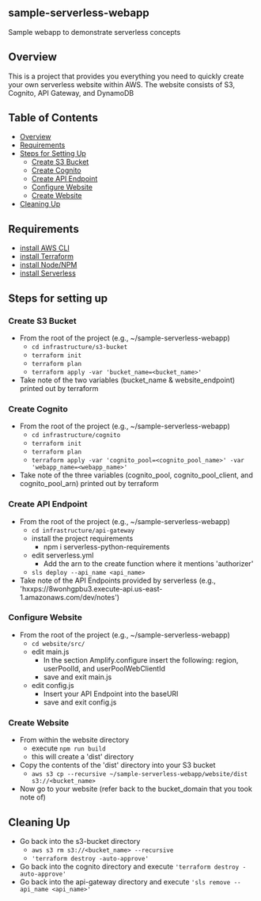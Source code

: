 ## sample-serverless-webapp
Sample webapp to demonstrate serverless concepts

## Overview
This is a project that provides you everything you need to quickly create your own serverless website within AWS. The website consists of S3, Cognito, API Gateway, and DynamoDB

Table of Contents
----------------
* [Overview](#overview)
* [Requirements](#requirements)
* [Steps for Setting Up](#steps-for-setting-up)
  - [Create S3 Bucket](#create-s3-bucket)
  - [Create Cognito](#create-cognito)
  - [Create API Endpoint](#create-api-endpoint)
  - [Configure Website](#configure-website)
  - [Create Website](#create-website)
* [Cleaning Up](#cleaning-up)

## Requirements
* [install AWS CLI](https://docs.aws.amazon.com/cli/latest/userguide/cli-chap-install.html)
* [install Terraform](https://www.terraform.io/downloads.html)
* [install Node/NPM](https://nodejs.org/en/)
* [install Serverless](https://serverless.com/framework/docs/getting-started/)

## Steps for setting up
### Create S3 Bucket
* From the root of the project (e.g., ~/sample-serverless-webapp)
  - `cd infrastructure/s3-bucket`
  - `terraform init`
  - `terraform plan`
  - `terraform apply -var 'bucket_name=<bucket_name>'`
* Take note of the two variables (bucket_name & website_endpoint) printed out by terraform

### Create Cognito 
* From the root of the project (e.g., ~/sample-serverless-webapp)
  - `cd infrastructure/cognito`
  - `terraform init`
  - `terraform plan`
  - `terraform apply -var 'cognito_pool=<cognito_pool_name>' -var 'webapp_name=<webapp_name>'`
* Take note of the three variables (cognito_pool, cognito_pool_client, and cognito_pool_arn) printed out by terraform

### Create API Endpoint
* From the root of the project (e.g., ~/sample-serverless-webapp)
  - `cd infrastructure/api-gateway`
  - install the project requirements
    - npm i serverless-python-requirements
  - edit serverless.yml
    - Add the arn to the create function where it mentions 'authorizer'
  - `sls deploy --api_name <api_name>`
* Take note of the API Endpoints provided by serverless (e.g., 'hxxps://8wonhgpbu3.execute-api.us-east-1.amazonaws.com/dev/notes')

### Configure Website
* From the root of the project (e.g., ~/sample-serverless-webapp)
  - `cd website/src/`
  - edit main.js
    - In the section Amplify.configure insert the following: region, userPoolId, and userPoolWebClientId
    - save and exit main.js
  - edit config.js
    - Insert your API Endpoint into the baseURI
    - save and exit config.js
    
### Create Website
* From within the website directory
  - execute `npm run build`
  - this will create a 'dist' directory
* Copy the contents of the 'dist' directory into your S3 bucket
  - `aws s3 cp --recursive ~/sample-serverless-webapp/website/dist s3://<bucket_name>` 
* Now go to your website (refer back to the bucket_domain that you took note of)


## Cleaning Up
* Go back into the s3-bucket directory
  - `aws s3 rm s3://<bucket_name> --recursive`
  - `'terraform destroy -auto-approve'`
* Go back into the cognito directory and execute `'terraform destroy -auto-approve'`
* Go back into the api-gateway directory and execute `'sls remove --api_name <api_name>'`
